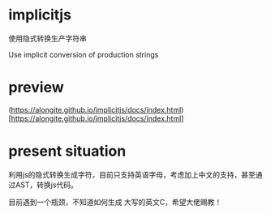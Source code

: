 # implicitjs
使用隐式转换生产字符串

Use implicit conversion of production strings

# preview
(https://alongite.github.io/implicitjs/docs/index.html)[https://alongite.github.io/implicitjs/docs/index.html]

# present situation
利用js的隐式转换生成字符，目前只支持英语字母，考虑加上中文的支持，甚至通过AST，转换js代码。

目前遇到一个瓶颈，不知道如何生成 大写的英文C，希望大佬赐教！